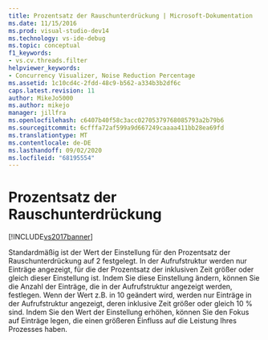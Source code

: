 ```yaml
---
title: Prozentsatz der Rauschunterdrückung | Microsoft-Dokumentation
ms.date: 11/15/2016
ms.prod: visual-studio-dev14
ms.technology: vs-ide-debug
ms.topic: conceptual
f1_keywords:
- vs.cv.threads.filter
helpviewer_keywords:
- Concurrency Visualizer, Noise Reduction Percentage
ms.assetid: 1c10cd4c-2fdd-48c9-b562-a334b3b2df6c
caps.latest.revision: 11
author: MikeJo5000
ms.author: mikejo
manager: jillfra
ms.openlocfilehash: c6407b40f58c3acc02705379768085793a2b79b6
ms.sourcegitcommit: 6cfffa72af599a9d667249caaaa411bb28ea69fd
ms.translationtype: MT
ms.contentlocale: de-DE
ms.lasthandoff: 09/02/2020
ms.locfileid: "68195554"
---
```

# <a name="noise-reduction-percentage"></a>Prozentsatz der Rauschunterdrückung
[!INCLUDE[vs2017banner](../includes/vs2017banner.md)]

Standardmäßig ist der Wert der Einstellung für den Prozentsatz der Rauschunterdrückung auf 2 festgelegt. In der Aufrufstruktur werden nur Einträge angezeigt, für die der Prozentsatz der inklusiven Zeit größer oder gleich dieser Einstellung ist. Indem Sie diese Einstellung ändern, können Sie die Anzahl der Einträge, die in der Aufrufstruktur angezeigt werden, festlegen. Wenn der Wert z.B. in 10 geändert wird, werden nur Einträge in der Aufrufstruktur angezeigt, deren inklusive Zeit größer oder gleich 10 % sind. Indem Sie den Wert der Einstellung erhöhen, können Sie den Fokus auf Einträge legen, die einen größeren Einfluss auf die Leistung Ihres Prozesses haben.
